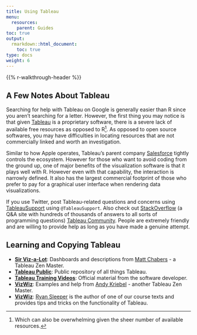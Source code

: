 ```yaml
---
title: Using Tableau
menu:
  resources:
    parent: Guides
toc: true
output:
  rmarkdown::html_document:
    toc: true
type: docs
weight: 6
---
```


{{% r-walkthrough-header %}}

## A Few Notes About Tableau

Searching for help with Tableau on Google is generally easier than R since you aren’t searching for a letter. However, the first thing you may notice is that given [Tableau](https://www.tableau.com/) is a proprietary software, there is a severe lack of available free resources as opposed to R[^1]. As opposed to open source softwares, you may have difficulties in locating resources that are not commercially linked and worth an investigation.

Similar to how Apple operates, Tableau’s parent company [Salesforce](https://www.salesforce.com/) tightly controls the ecosystem. However for those who want to avoid coding from the ground up, one of major benefits of the visualization software is that it plays well with R. However even with that capability, the interaction is narrowly defined. It also has the largest commercial footprint of those who prefer to pay for a graphical user interface when rendering data visualizations.

If you use Twitter, post Tableau-related questions and concerns using [TableauSupport](https://twitter.com/TableauSupport) using `@TableauSupport`. Also check out [StackOverflow](https://stackoverflow.com/) (a Q&A site with hundreds of thousands of answers to all sorts of programming questions) [Tableau Community](https://community.tableau.com/s/). People are extremely friendly and are willing to provide help as long as you have made a genuine attempt.

## Learning and Copying Tableau

-   [**Sir Viz-a-Lot**](https://www.sirvizalot.com/): Dashboards and descriptions from [Matt Chabers](https://twitter.com/sirvizalot) - a Tableau Zen Master.
-   [**Tableau Public**](https://public.tableau.com/en-us/s/): Public repository of all things Tableau.
-   [**Tableau Training Videos**](https://www.tableau.com/learn/training/20211): Official material from the software developer.
-   [**VizWiz**](https://www.vizwiz.com/): Examples and help from [Andy Kriebel](https://twitter.com/VizWizBI) - another Tableau Zen Master.
-   [**VizWiz**](https://www.ryansleeper.com/): [Ryan Sleeper](https://twitter.com/ryanvizzes) is the author of one of our course texts and provides tips and tricks on the functionality of Tableau.

[^1]: Which can also be overwhelming given the sheer number of available resources.
